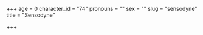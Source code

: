 +++
age = 0
character_id = "74"
pronouns = ""
sex = ""
slug = "sensodyne"
title = "Sensodyne"

+++



